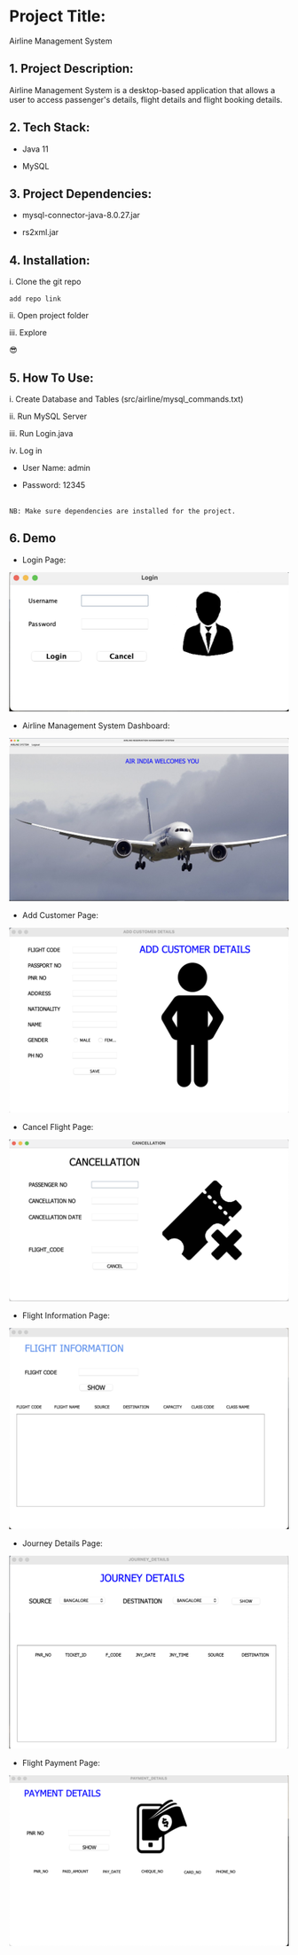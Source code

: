 # Project Title:

Airline Management System

## 1. Project Description:

Airline Management System is a desktop-based application that allows a user to access passenger's details, flight details and flight booking details.


## 2. Tech Stack:

- Java 11

- MySQL

## 3. Project Dependencies:

- mysql-connector-java-8.0.27.jar
  
- rs2xml.jar

## 4. Installation:

i. Clone the git repo

```
add repo link 
```

ii. Open project folder

iii. Explore

😎

## 5. How To Use:

i. Create Database and Tables (src/airline/mysql_commands.txt)

ii. Run MySQL Server

iii. Run Login.java

iv. Log in 

- User Name: admin

- Password: 12345

```

NB: Make sure dependencies are installed for the project.
```

## 6. Demo

- Login Page:

![This is an image](src/screenshot/login.png)

- Airline Management System Dashboard:

![This is an image](src/screenshot/dashboard.png)

- Add Customer Page:

![This is an image](src/screenshot/add_customer.png)

- Cancel Flight Page:

![This is an image](src/screenshot/cancel.png)

- Flight Information Page:

![This is an image](src/screenshot/flight_info.png)

- Journey Details Page:

![This is an image](src/screenshot/journey_details.png)

- Flight Payment Page:

![This is an image](src/screenshot/payment.png)
